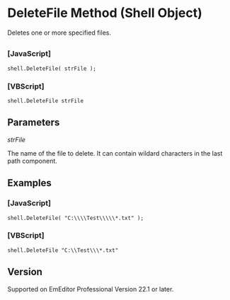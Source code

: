 # DeleteFile Method (Shell Object)

Deletes one or more specified files.

## 

### \[JavaScript\]

```
shell.DeleteFile( strFile );
```

### \[VBScript\]

```
shell.DeleteFile strFile
```

## Parameters

_strFile_

The name of the file to delete. It can contain wildard characters in the last path component.

## Examples

### \[JavaScript\]

```
shell.DeleteFile( "C:\\\\Test\\\\\*.txt" );
```

### \[VBScript\]

```
shell.DeleteFile "C:\\Test\\\*.txt"
```

## Version

Supported on EmEditor Professional Version 22.1 or later.
